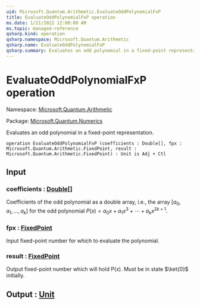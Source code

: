 ```yaml
---
uid: Microsoft.Quantum.Arithmetic.EvaluateOddPolynomialFxP
title: EvaluateOddPolynomialFxP operation
ms.date: 1/21/2022 12:00:00 AM
ms.topic: managed-reference
qsharp.kind: operation
qsharp.namespace: Microsoft.Quantum.Arithmetic
qsharp.name: EvaluateOddPolynomialFxP
qsharp.summary: Evaluates an odd polynomial in a fixed-point representation.
---
```


# EvaluateOddPolynomialFxP operation

Namespace: [Microsoft.Quantum.Arithmetic](xref:Microsoft.Quantum.Arithmetic)

Package: [Microsoft.Quantum.Numerics](https://nuget.org/packages/Microsoft.Quantum.Numerics)


Evaluates an odd polynomial in a fixed-point representation.

```qsharp
operation EvaluateOddPolynomialFxP (coefficients : Double[], fpx : Microsoft.Quantum.Arithmetic.FixedPoint, result : Microsoft.Quantum.Arithmetic.FixedPoint) : Unit is Adj + Ctl
```


## Input

### coefficients : [Double](xref:microsoft.quantum.qsharp.valueliterals#double-literals)[]

Coefficients of the odd polynomial as a double array, i.e., the array$[a_0, a_1, ..., a_k]$ for the odd polynomial$P(x) = a_0 x + a_1 x^3 + \cdots + a_k x^{2k+1}$.


### fpx : [FixedPoint](xref:Microsoft.Quantum.Arithmetic.FixedPoint)

Input fixed-point number for which to evaluate the polynomial.


### result : [FixedPoint](xref:Microsoft.Quantum.Arithmetic.FixedPoint)

Output fixed-point number which will hold P(x). Must be in state$\ket{0}$ initially.



## Output : [Unit](xref:microsoft.quantum.qsharp.valueliterals#unit-literal)

